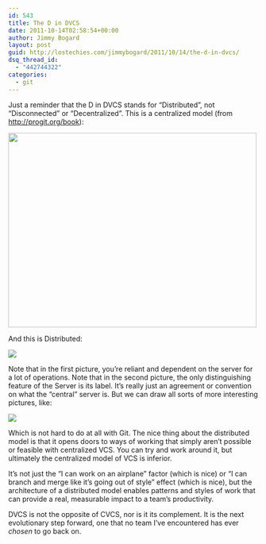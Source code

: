 ```yaml
---
id: 543
title: The D in DVCS
date: 2011-10-14T02:58:54+00:00
author: Jimmy Bogard
layout: post
guid: http://lostechies.com/jimmybogard/2011/10/14/the-d-in-dvcs/
dsq_thread_id:
  - "442744322"
categories:
  - git
---
```

Just a reminder that the D in DVCS stands for “Distributed”, not “Disconnected” or “Decentralized”. This is a centralized model (from <http://progit.org/book>):

<img src="http://progit.org/figures/ch1/18333fig0102-tn.png" width="500" height="392" />

And this is Distributed:

![](http://progit.org/figures/ch1/18333fig0103-tn.png)

Note that in the first picture, you’re reliant and dependent on the server for a lot of operations. Note that in the second picture, the only distinguishing feature of the Server is its label. It’s really just an agreement or convention on what the “central” server is. But we can draw all sorts of more interesting pictures, like:

![](http://progit.org/figures/ch5/18333fig0502-tn.png)

Which is not hard to do at all with Git. The nice thing about the distributed model is that it opens doors to ways of working that simply aren’t possible or feasible with centralized VCS. You can try and work around it, but ultimately the centralized model of VCS is inferior.

It’s not just the “I can work on an airplane” factor (which is nice) or “I can branch and merge like it’s going out of style” effect (which is nice), but the architecture of a distributed model enables patterns and styles of work that can provide a real, measurable impact to a team’s productivity.

DVCS is not the opposite of CVCS, nor is it its complement. It is the next evolutionary step forward, one that no team I’ve encountered has ever _chosen_ to go back on.